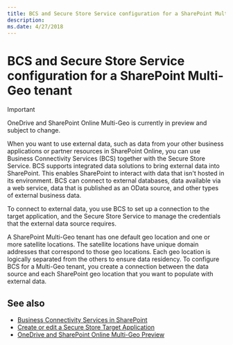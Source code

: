 ```yaml
---
title: BCS and Secure Store Service configuration for a SharePoint Multi-Geo tenant
description: 
ms.date: 4/27/2018
---
```

# BCS and Secure Store Service configuration for a SharePoint Multi-Geo tenant 

> [!IMPORTANT] 
> OneDrive and SharePoint Online Multi-Geo is currently in preview and subject to change.

When you want to use external data, such as data from your other business applications or partner resources in SharePoint Online, you can use Business Connectivity Services (BCS) together with the Secure Store Service. BCS supports integrated data solutions to bring external data into SharePoint. This enables SharePoint to interact with data that isn't hosted in its environment. BCS can connect to external databases, data available via a web service, data that is published as an OData source, and other types of external business data. 

To connect to external data, you use BCS to set up a connection to the target application, and the Secure Store Service to manage the credentials that the external data source requires.

A SharePoint Multi-Geo tenant has one default geo location and one or more satellite locations. The satellite locations have unique domain addresses that correspond to those geo locations. Each geo location is logically separated from the others to ensure data residency. To configure BCS for a Multi-Geo tenant, you create a connection between the data source and each SharePoint geo location that you want to populate with external data. 

## See also

- [Business Connectivity Services in SharePoint](https://technet.microsoft.com/en-us/library/ee661740.aspx#section1 "Business Connectivity Services Overview") 
- [Create or edit a Secure Store Target Application](https://support.office.com/en-us/article/Create-or-edit-a-Secure-Store-Target-Application-F724DEC2-CE28-4B76-9235-31728DCE64B5#__toc346879710 "Create or edit a Secure Store Target Application") 
- [OneDrive and SharePoint Online Multi-Geo Preview](multigeo-introduction.md)


